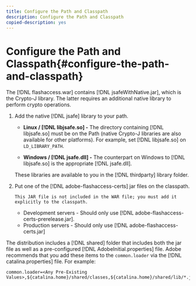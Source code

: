 ```yaml
---
title: Configure the Path and Classpath
description: Configure the Path and Classpath
copied-description: yes
---
```


# Configure the Path and Classpath{#configure-the-path-and-classpath}

The [!DNL flashaccess.war] contains [!DNL jsafeWithNative.jar], which is the Crypto-J library. The latter requires an additional native library to perform crypto operations. 

1. Add the native [!DNL jsafe] library to your path.

    * **Linux / [!DNL libjsafe.so] -** The directory containing [!DNL libjsafe.so] must be on the Path (native Crypto-J libraries are also available for other platforms). For example, set [!DNL libjsafe.so] on `LD_LIBRARY_PATH`. 
    
    * **Windows / [!DNL jsafe.dll] -** The counterpart on Windows to [!DNL libjsafe.so] is the appropriate [!DNL jsafe.dll].

   These libraries are available to you in the [!DNL thirdparty] library folder.
1. Put one of the [!DNL adobe-flashaccess-certs] jar files on the classpath.

       This JAR file is not included in the WAR file; you must add it explicitly to the classpath.

    * Development servers - Should only use [!DNL adobe-flashaccess-certs-prerelease.jar]. 
    * Production servers - Should only use [!DNL adobe-flashaccess- certs.jar]

The distribution includes a [!DNL shared] folder that includes both the jar file as well as a pre-configured [!DNL AdobeInitial.properties] file. Adobe recommends that you add these items to the `common.loader` via the [!DNL catalina.properties] file. For example:

```
common.loader=<Any Pre-Existing Values>,${catalina.home}/shared/classes,${catalina.home}/shared/lib/*.jar
```


